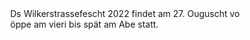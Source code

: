 <!DOCTYPE HTML PUBLIC "-//W3C//DTD HTML 4.0 Transitional//EN">
<!--
Oldschool handcraftetd HTML by email@davidhaberthuer.ch
//-->
<html>
    <head>
        <title>Strassenfest Wilkerstrasse</title>
        <style>
           body {
               margin: 0;            /* Reset default margin */
               width:400px;          /* set smallish width */
                }
            iframe {
                display: block;       /* iframes are inline by default */
                background: #FF0000;  /* red */
                border: 0;            /* Reset default border */
                height: 100vh;        /* Viewport-relative units */
                width: 100vw;
            }
        </style>
    </head>
    <body>
        Ds Wilkerstrassefescht 2022 findet am 27. Ouguscht vo öppe am vieri bis spät am Abe statt.
        </iframe>
    </body>
</html>
